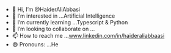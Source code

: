 - 👋 Hi, I’m @HaiderAliAbbasi
- 👀 I’m interested in ...Artificial Intelligence
- 🌱 I’m currently learning ...Typescript & Python
- 💞️ I’m looking to collaborate on ...
- 📫 How to reach me ...www.linkedin.com/in/haideraliabbaasi
- 😄 Pronouns: ...He

<!---
HaiderAliAbbasi/HaiderAliAbbasi is a ✨ special ✨ repository because its `README.md` (this file) appears on your GitHub profile.
You can click the Preview link to take a look at your changes.
--->
